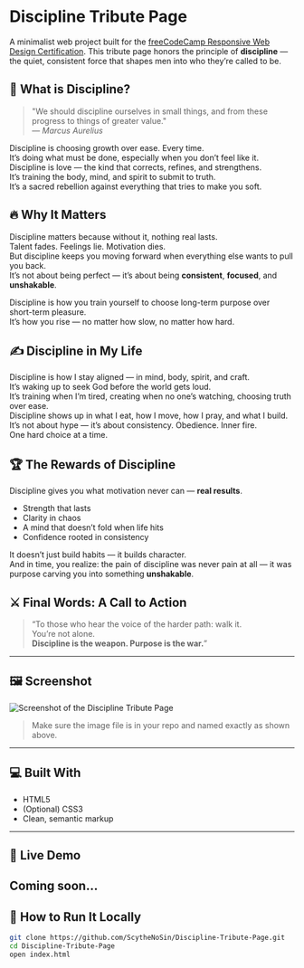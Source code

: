 # Discipline Tribute Page

A minimalist web project built for the [freeCodeCamp Responsive Web Design Certification](https://www.freecodecamp.org/). This tribute page honors the principle of **discipline** — the quiet, consistent force that shapes men into who they’re called to be.

## 🧠 What is Discipline?

> "We should discipline ourselves in small things, and from these progress to things of greater value."  
> — *Marcus Aurelius*

Discipline is choosing growth over ease. Every time.  
It’s doing what must be done, especially when you don’t feel like it.  
Discipline is love — the kind that corrects, refines, and strengthens.  
It’s training the body, mind, and spirit to submit to truth.  
It’s a sacred rebellion against everything that tries to make you soft.

## 🔥 Why It Matters

Discipline matters because without it, nothing real lasts.  
Talent fades. Feelings lie. Motivation dies.  
But discipline keeps you moving forward when everything else wants to pull you back.  
It’s not about being perfect — it’s about being **consistent**, **focused**, and **unshakable**.

Discipline is how you train yourself to choose long-term purpose over short-term pleasure.  
It’s how you rise — no matter how slow, no matter how hard.

## ✍️ Discipline in My Life

Discipline is how I stay aligned — in mind, body, spirit, and craft.  
It’s waking up to seek God before the world gets loud.  
It’s training when I’m tired, creating when no one’s watching, choosing truth over ease.  
Discipline shows up in what I eat, how I move, how I pray, and what I build.  
It’s not about hype — it’s about consistency. Obedience. Inner fire.  
One hard choice at a time.

## 🏆 The Rewards of Discipline

Discipline gives you what motivation never can — **real results**.  
- Strength that lasts  
- Clarity in chaos  
- A mind that doesn’t fold when life hits  
- Confidence rooted in consistency

It doesn’t just build habits — it builds character.  
And in time, you realize: the pain of discipline was never pain at all — it was purpose carving you into something **unshakable**.

## ⚔️ Final Words: A Call to Action

> “To those who hear the voice of the harder path: walk it.  
> You’re not alone.  
> **Discipline is the weapon. Purpose is the war.**”

---

## 🖼️ Screenshot

![Screenshot of the Discipline Tribute Page](screenshot.png)

> Make sure the image file is in your repo and named exactly as shown above.

---

## 💻 Built With

- HTML5
- (Optional) CSS3
- Clean, semantic markup

---

## 🚀 Live Demo

Coming soon...
---

## 📂 How to Run It Locally

```bash
git clone https://github.com/ScytheNoSin/Discipline-Tribute-Page.git
cd Discipline-Tribute-Page
open index.html